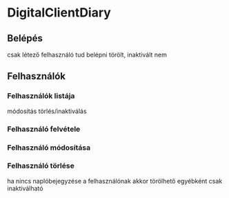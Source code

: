 # DigitalClientDiary

## Belépés
csak létező felhasználó tud belépni
törölt, inaktivált nem

## Felhasználók

### Felhasználók listája
módosítás
törlés/inaktiválás
### Felhasználó felvétele

### Felhasználó módosítása

### Felhasználó törlése
ha nincs naplóbejegyzése a felhasználónak akkor törölhető
egyébként csak inaktiválható
